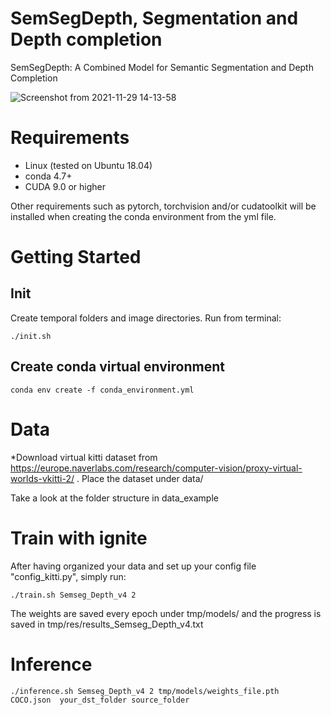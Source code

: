 # SemSegDepth, Segmentation and Depth completion 
SemSegDepth: A Combined Model for Semantic Segmentation and
Depth Completion

![Screenshot from 2021-11-29 14-13-58](https://user-images.githubusercontent.com/61198473/144030136-97ab887e-f965-4536-b167-8cdb4c8300bb.png)


# Requirements

* Linux (tested on Ubuntu 18.04)
* conda 4.7+
* CUDA 9.0 or higher

Other requirements such as pytorch, torchvision and/or cudatoolkit will be installed when creating the conda environment from the yml file.

# Getting Started

## Init

Create temporal folders and image directories. Run from terminal:
```
./init.sh
```

## Create conda virtual environment

```
conda env create -f conda_environment.yml
```

## 

# Data

*Download virtual kitti dataset from https://europe.naverlabs.com/research/computer-vision/proxy-virtual-worlds-vkitti-2/ . Place the dataset under data/

Take a look at the folder structure in data_example


# Train with ignite 


After having organized your data and set up your config file "config_kitti.py", simply run:


```
./train.sh Semseg_Depth_v4 2
```


The weights are saved every epoch under tmp/models/ and the progress is saved in tmp/res/results_Semseg_Depth_v4.txt



# Inference

```
./inference.sh Semseg_Depth_v4 2 tmp/models/weights_file.pth  COCO.json  your_dst_folder source_folder
```

<!-- # Commit

To commit to this repository please follow smart commit syntax: https://support.atlassian.com/jira-software-cloud/docs/process-issues-with-smart-commits/ -->
